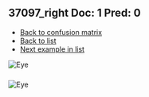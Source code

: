 ## 37097_right Doc: 1 Pred: 0
- [Back to confusion matrix](https://github.com/juliandewit/kaggle_retinopathy/blob/master/matrix.md)
- [Back to list](https://github.com/juliandewit/kaggle_retinopathy/blob/master/lists/10/list.md)
- [Next example in list](https://github.com/juliandewit/kaggle_retinopathy/blob/master/lists/10/37/37235_left.md)

![Eye](https://retinopaty.blob.core.windows.net/size1024/37097_right_1.jpeg)

### 

![Eye]()
